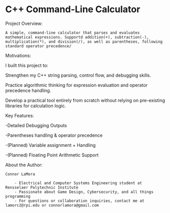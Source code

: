 # C++ Command-Line Calculator

Project Overview:

	A simple, command-line calculator that parses and evaluates mathematical expressions. Supportd addition(+), subtraction(-), multiplication(*), and division(/), as well as parentheses, following standard operator precedence/

Motivations:

 I built this project to:

  Strengthen my C++ string parsing, control flow, and debugging skills.

  Practice algorithmic thinking for expression evaluation and operator precedence handling.

  Develop a practical tool entirely from scratch without relying on pre-existing libraries for calculation logic.

Key Features:

  -Detailed Debugging Outputs

  -Parentheses handling & operator precedence

  -(Planned) Variable assignment + Handling

  -(Planned) Floating Point Arithmetic Support

  

About the Author: 
	
	Connor LaMora

		- Electrical and Computer Systems Engineering student at Rensselaer Polytechnic Institute
		- Passionate about Game Design, Cybersecurity, and all things programming
		- For questions or collaboration inquiries, contact me at lamorc2@rpi.edu or connorlamora@gmail.com

